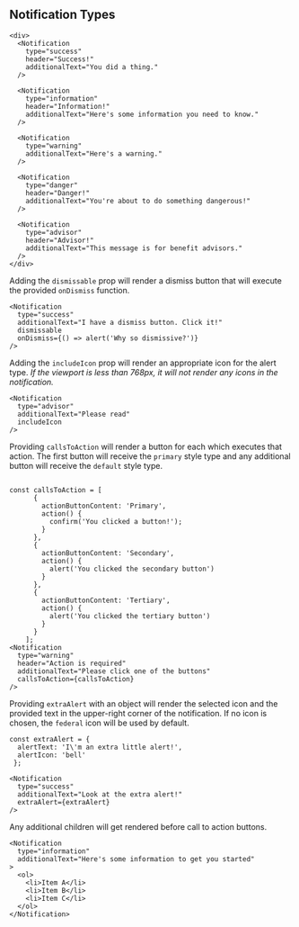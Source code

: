 ## Notification Types

```
<div>
  <Notification
    type="success"
    header="Success!"
    additionalText="You did a thing."
  />

  <Notification
    type="information"
    header="Information!"
    additionalText="Here's some information you need to know."
  />

  <Notification
    type="warning"
    additionalText="Here's a warning."
  />

  <Notification
    type="danger"
    header="Danger!"
    additionalText="You're about to do something dangerous!"
  />

  <Notification
    type="advisor"
    header="Advisor!"
    additionalText="This message is for benefit advisors."
  />
</div>
```

Adding the ``dismissable`` prop will render a dismiss button that will execute the provided ``onDismiss`` function.
```
<Notification
  type="success"
  additionalText="I have a dismiss button. Click it!"
  dismissable
  onDismiss={() => alert('Why so dismissive?')}
/>
```

Adding the ``includeIcon`` prop will render an appropriate icon for the alert type. <em>If the viewport is less than 768px, it will not render any icons in the notification.</em>
```
<Notification
  type="advisor"
  additionalText="Please read"
  includeIcon
/>
```

Providing ``callsToAction`` will render a button for each which executes that action. The first button will receive the ``primary`` style type and any additional button will receive the ``default`` style type.
```

const callsToAction = [
      {
        actionButtonContent: 'Primary',
        action() {
          confirm('You clicked a button!');
        }
      },
      {
        actionButtonContent: 'Secondary',
        action() {
          alert('You clicked the secondary button')
        }
      },
      {
        actionButtonContent: 'Tertiary',
        action() {
          alert('You clicked the tertiary button')
        }
      }
    ];
<Notification
  type="warning"
  header="Action is required"
  additionalText="Please click one of the buttons"
  callsToAction={callsToAction}
/>
```

Providing ``extraAlert`` with an object will render the selected icon and the provided text in the upper-right corner of the notification. If no icon is chosen, the `federal` icon will be used by default.
```
const extraAlert = {
  alertText: 'I\'m an extra little alert!',
  alertIcon: 'bell'
 };

<Notification
  type="success"
  additionalText="Look at the extra alert!"
  extraAlert={extraAlert}
/>
```

Any additional children will get rendered before call to action buttons.
```
<Notification
  type="information"
  additionalText="Here's some information to get you started"
>
  <ol>
    <li>Item A</li>
    <li>Item B</li>
    <li>Item C</li>
  </ol>
</Notification>
```
